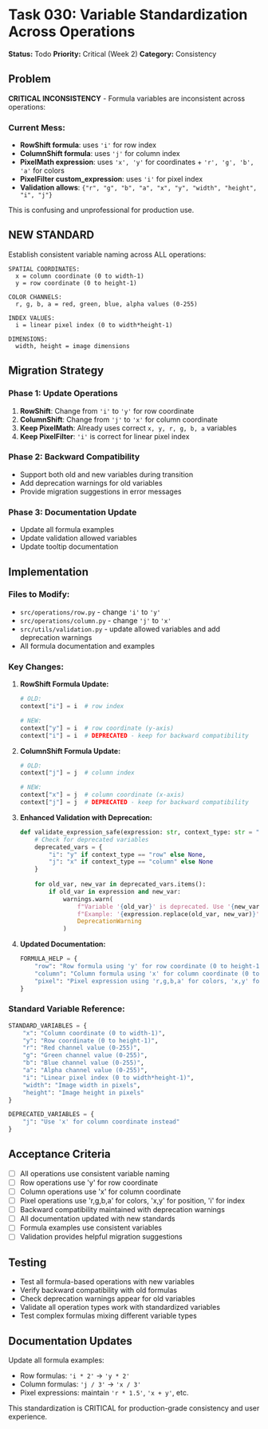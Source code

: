# Task 030: Variable Standardization Across Operations

**Status:** Todo
**Priority:** Critical (Week 2)
**Category:** Consistency

## Problem

**CRITICAL INCONSISTENCY** - Formula variables are inconsistent across operations:

### Current Mess:
- **RowShift formula**: uses `'i'` for row index
- **ColumnShift formula**: uses `'j'` for column index
- **PixelMath expression**: uses `'x', 'y'` for coordinates + `'r', 'g', 'b', 'a'` for colors
- **PixelFilter custom_expression**: uses `'i'` for pixel index
- **Validation allows**: `{"r", "g", "b", "a", "x", "y", "width", "height", "i", "j"}`

This is confusing and unprofessional for production use.

## NEW STANDARD

Establish consistent variable naming across ALL operations:

```
SPATIAL COORDINATES:
  x = column coordinate (0 to width-1)
  y = row coordinate (0 to height-1)

COLOR CHANNELS:
  r, g, b, a = red, green, blue, alpha values (0-255)

INDEX VALUES:
  i = linear pixel index (0 to width*height-1)

DIMENSIONS:
  width, height = image dimensions
```

## Migration Strategy

### Phase 1: Update Operations
1. **RowShift**: Change from `'i'` to `'y'` for row coordinate
2. **ColumnShift**: Change from `'j'` to `'x'` for column coordinate  
3. **Keep PixelMath**: Already uses correct `x, y, r, g, b, a` variables
4. **Keep PixelFilter**: `'i'` is correct for linear pixel index

### Phase 2: Backward Compatibility
- Support both old and new variables during transition
- Add deprecation warnings for old variables
- Provide migration suggestions in error messages

### Phase 3: Documentation Update
- Update all formula examples
- Update validation allowed variables
- Update tooltip documentation

## Implementation

### Files to Modify:
- `src/operations/row.py` - change `'i'` to `'y'`
- `src/operations/column.py` - change `'j'` to `'x'`
- `src/utils/validation.py` - update allowed variables and add deprecation warnings
- All formula documentation and examples

### Key Changes:

1. **RowShift Formula Update:**
   ```python
   # OLD:
   context["i"] = i  # row index
   
   # NEW:
   context["y"] = i  # row coordinate (y-axis)
   context["i"] = i  # DEPRECATED - keep for backward compatibility
   ```

2. **ColumnShift Formula Update:**
   ```python
   # OLD:
   context["j"] = j  # column index
   
   # NEW:
   context["x"] = j  # column coordinate (x-axis)
   context["j"] = j  # DEPRECATED - keep for backward compatibility
   ```

3. **Enhanced Validation with Deprecation:**
   ```python
   def validate_expression_safe(expression: str, context_type: str = "generic") -> None:
       # Check for deprecated variables
       deprecated_vars = {
           "i": "y" if context_type == "row" else None,
           "j": "x" if context_type == "column" else None
       }
       
       for old_var, new_var in deprecated_vars.items():
           if old_var in expression and new_var:
               warnings.warn(
                   f"Variable '{old_var}' is deprecated. Use '{new_var}' instead. "
                   f"Example: '{expression.replace(old_var, new_var)}'",
                   DeprecationWarning
               )
   ```

4. **Updated Documentation:**
   ```python
   FORMULA_HELP = {
       "row": "Row formula using 'y' for row coordinate (0 to height-1). Example: 'y * 2', 'sin(y/10) * 20'",
       "column": "Column formula using 'x' for column coordinate (0 to width-1). Example: 'x * 2', 'cos(x/20) * 10'",
       "pixel": "Pixel expression using 'r,g,b,a' for colors, 'x,y' for position, 'i' for index",
   }
   ```

### Standard Variable Reference:
```python
STANDARD_VARIABLES = {
    "x": "Column coordinate (0 to width-1)",
    "y": "Row coordinate (0 to height-1)", 
    "r": "Red channel value (0-255)",
    "g": "Green channel value (0-255)",
    "b": "Blue channel value (0-255)",
    "a": "Alpha channel value (0-255)",
    "i": "Linear pixel index (0 to width*height-1)",
    "width": "Image width in pixels",
    "height": "Image height in pixels"
}

DEPRECATED_VARIABLES = {
    "j": "Use 'x' for column coordinate instead"
}
```

## Acceptance Criteria

- [ ] All operations use consistent variable naming
- [ ] Row operations use 'y' for row coordinate
- [ ] Column operations use 'x' for column coordinate
- [ ] Pixel operations use 'r,g,b,a' for colors, 'x,y' for position, 'i' for index
- [ ] Backward compatibility maintained with deprecation warnings
- [ ] All documentation updated with new standards
- [ ] Formula examples use consistent variables
- [ ] Validation provides helpful migration suggestions

## Testing

- Test all formula-based operations with new variables
- Verify backward compatibility with old formulas
- Check deprecation warnings appear for old variables
- Validate all operation types work with standardized variables
- Test complex formulas mixing different variable types

## Documentation Updates

Update all formula examples:
- Row formulas: `'i * 2'` → `'y * 2'`
- Column formulas: `'j / 3'` → `'x / 3'`
- Pixel expressions: maintain `'r * 1.5'`, `'x + y'`, etc.

This standardization is CRITICAL for production-grade consistency and user experience.